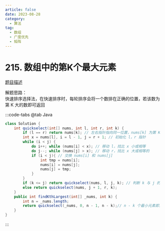 ```yaml
---
article: false
date: 2023-08-28
category: 
  - 算法
tag: 
  - 数组
  - 广度优先
  - 矩阵
---
```


# 215. 数组中的第K个最大元素

<Badge text="中等" type="warning" vertical="middle" />

[题目描述](https://leetcode.cn/problems/kth-largest-element-in-an-array/description/?envType=study-plan-v2&envId=leetcode-75)

解题思路：  
快速排序选择法，在快速排序时，每轮排序会将一个数排在正确的位置，若该数为第 K 大的数即可返回

:::code-tabs
@tab Java
```java
class Solution {
    int quickselect(int[] nums, int l, int r, int k) {
        if (l == r) return nums[k]; // 左右指针指向同一位置，nums[k] 为第 K 小的数
        int x = nums[l], i = l - 1, j = r + 1; // 初始化 l，r 指针
        while (i < j) {
            do i++; while (nums[i] < x); // 移动 l，找比 x 小或相等
            do j--; while (nums[j] > x); // 移动 r，找比 x 大或相等的
            if (i < j){ // 交换 nums[i] 和 nums[j]
                int tmp = nums[i];
                nums[i] = nums[j];
                nums[j] = tmp;
            }
        }
        if (k <= j) return quickselect(nums, l, j, k); // 判断 k 与 j 的位置
        else return quickselect(nums, j + 1, r, k);
    }
    public int findKthLargest(int[] _nums, int k) {
        int n = _nums.length;
        return quickselect(_nums, 0, n - 1, n - k);// n - k 个最小元素即为第 k 个最大元素
    }
}
```
:::